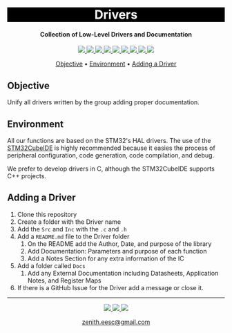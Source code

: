 <h1 align="center" style="color:white; background-color:black">Drivers</h1>
<h4 align="center">Collection of Low-Level Drivers and Documentation</h4>

<p align="center">
	<a href="http://zenith.eesc.usp.br/">
    <img src="https://img.shields.io/badge/Zenith-Embarcados-black?style=for-the-badge"/>
    </a>
    <a href="https://eesc.usp.br/">
    <img src="https://img.shields.io/badge/Linked%20to-EESC--USP-black?style=for-the-badge"/>
    </a>
    <a href="https://github.com/zenitheesc/Drivers/blob/main/LICENSE">
    <img src="https://img.shields.io/github/license/zenitheesc/Drivers?style=for-the-badge"/>
    </a>
    <a href="https://github.com/zenitheesc/Drivers/issues">
    <img src="https://img.shields.io/github/issues/zenitheesc/Drivers?style=for-the-badge"/>
    </a>
    <a href="https://github.com/zenitheesc/Drivers/commits/main">
    <img src="https://img.shields.io/github/commit-activity/m/zenitheesc/Drivers?style=for-the-badge">
    </a>
    <a href="https://github.com/zenitheesc/Drivers/graphs/contributors">
    <img src="https://img.shields.io/github/contributors/zenitheesc/Drivers?style=for-the-badge"/>
    </a>
    <a href="https://github.com/zenitheesc/Drivers/commits/main">
    <img src="https://img.shields.io/github/last-commit/zenitheesc/Drivers?style=for-the-badge"/>
    </a>
    <a href="https://github.com/zenitheesc/Drivers/issues">
    <img src="https://img.shields.io/github/issues-raw/zenitheesc/Drivers?style=for-the-badge" />
    </a>
    <a href="https://github.com/zenitheesc/Drivers/pulls">
    <img src = "https://img.shields.io/github/issues-pr-raw/zenitheesc/Drivers?style=for-the-badge">
    </a>
</p>

<p align="center">
    <a href="#objective">Objective</a> •
    <a href="#environment">Environment</a> •
    <a href="#adding-a-driver">Adding a Driver</a>
</p>

## Objective

Unify all drivers written by the group adding proper documentation.

## Environment

All our functions are based on the STM32's HAL drivers. The use of the [STM32CubeIDE](https://www.st.com/en/development-tools/stm32cubeide.html) is highly recommended because it easies the process of peripheral configuration, code generation, code compilation, and debug. 

We prefer to develop drivers in C, although the STM32CubeIDE supports C++ projects. 

## Adding a Driver

 1. Clone this repository
 2. Create a folder with the Driver name
 3. Add the `Src` and `Inc` with the `.c` and `.h` 
 4. Add a `README.md` file to the Driver folder 
    1. On the README add the Author, Date, and purpose of the library
    2. Add Documentation: Parameters and purpose of each function
    3. Add a Notes Section for any extra information of the IC
 5. Add a folder called `Docs`
    1. Add any External Documentation including Datasheets, Application Notes, and Register Maps
 6. If there is a GitHub Issue for the Driver add a message or close it.

---

<p align="center">
    <a href="http://zenith.eesc.usp.br">
    <img src="https://img.shields.io/badge/Check%20out-Zenith's Oficial Website-black?style=for-the-badge" />
    </a> 
    <a href="https://www.facebook.com/zenitheesc">
    <img src="https://img.shields.io/badge/Like%20us%20on-facebook-blue?style=for-the-badge"/>
    </a> 
    <a href="https://www.instagram.com/zenith_eesc/">
    <img src="https://img.shields.io/badge/Follow%20us%20on-Instagram-red?style=for-the-badge"/>
    </a>

</p>
<p align = "center">
<a href="zenith.eesc@gmail.com">zenith.eesc@gmail.com</a>
</p>
